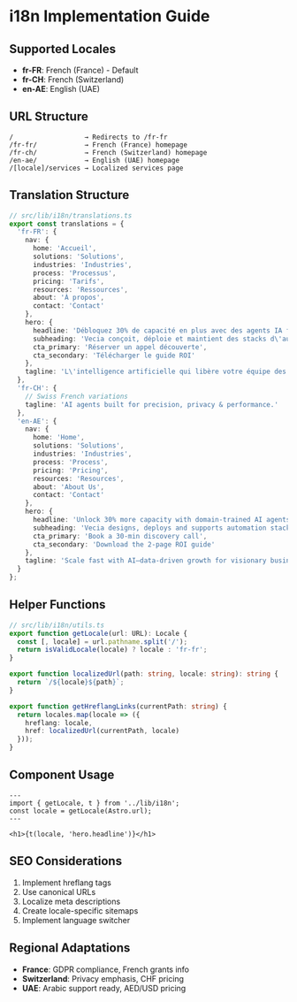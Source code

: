 # i18n Implementation Guide

## Supported Locales
- **fr-FR**: French (France) - Default
- **fr-CH**: French (Switzerland)
- **en-AE**: English (UAE)

## URL Structure
```
/                  → Redirects to /fr-fr
/fr-fr/            → French (France) homepage
/fr-ch/            → French (Switzerland) homepage
/en-ae/            → English (UAE) homepage
/[locale]/services → Localized services page
```

## Translation Structure
```typescript
// src/lib/i18n/translations.ts
export const translations = {
  'fr-FR': {
    nav: {
      home: 'Accueil',
      solutions: 'Solutions',
      industries: 'Industries',
      process: 'Processus',
      pricing: 'Tarifs',
      resources: 'Ressources',
      about: 'À propos',
      contact: 'Contact'
    },
    hero: {
      headline: 'Débloquez 30% de capacité en plus avec des agents IA formés sur votre domaine',
      subheading: 'Vecia conçoit, déploie et maintient des stacks d\'automatisation...',
      cta_primary: 'Réserver un appel découverte',
      cta_secondary: 'Télécharger le guide ROI'
    },
    tagline: 'L\'intelligence artificielle qui libère votre équipe des tâches répétitives.'
  },
  'fr-CH': {
    // Swiss French variations
    tagline: 'AI agents built for precision, privacy & performance.'
  },
  'en-AE': {
    nav: {
      home: 'Home',
      solutions: 'Solutions',
      industries: 'Industries',
      process: 'Process',
      pricing: 'Pricing',
      resources: 'Resources',
      about: 'About Us',
      contact: 'Contact'
    },
    hero: {
      headline: 'Unlock 30% more capacity with domain-trained AI agents',
      subheading: 'Vecia designs, deploys and supports automation stacks...',
      cta_primary: 'Book a 30-min discovery call',
      cta_secondary: 'Download the 2-page ROI guide'
    },
    tagline: 'Scale fast with AI—data-driven growth for visionary businesses.'
  }
};
```

## Helper Functions
```typescript
// src/lib/i18n/utils.ts
export function getLocale(url: URL): Locale {
  const [, locale] = url.pathname.split('/');
  return isValidLocale(locale) ? locale : 'fr-fr';
}

export function localizedUrl(path: string, locale: string): string {
  return `/${locale}${path}`;
}

export function getHreflangLinks(currentPath: string) {
  return locales.map(locale => ({
    hreflang: locale,
    href: localizedUrl(currentPath, locale)
  }));
}
```

## Component Usage
```astro
---
import { getLocale, t } from '../lib/i18n';
const locale = getLocale(Astro.url);
---

<h1>{t(locale, 'hero.headline')}</h1>
```

## SEO Considerations
1. Implement hreflang tags
2. Use canonical URLs
3. Localize meta descriptions
4. Create locale-specific sitemaps
5. Implement language switcher

## Regional Adaptations
- **France**: GDPR compliance, French grants info
- **Switzerland**: Privacy emphasis, CHF pricing
- **UAE**: Arabic support ready, AED/USD pricing